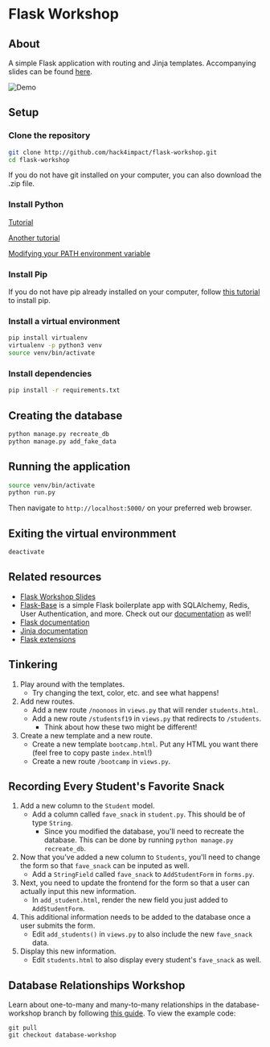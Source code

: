 # Flask Workshop

## About
A simple Flask application with routing and Jinja templates. Accompanying slides can be found [here](https://docs.google.com/presentation/d/1dbVouOH3zPJ6qISXl_Wzu1y4d9quf17YDtIX9eNoMMg/edit#slide=id.g32b928dd89_0_0).

![Demo](/images/demo.png)

## Setup
### Clone the repository
```sh
git clone http://github.com/hack4impact/flask-workshop.git
cd flask-workshop
```
If you do not have git installed on your computer, you can also download the .zip file.

### Install Python
[Tutorial](http://docs.python-guide.org/en/latest/starting/installation/)

[Another tutorial](https://edu.google.com/openonline/course-builder/docs/1.10/set-up-course-builder/check-for-python.html)

[Modifying your PATH environment variable](https://www.java.com/en/download/help/path.xml)

### Install Pip
If you do not have pip already installed on your computer, follow [this tutorial](https://pip.pypa.io/en/stable/installing/) to install pip.

### Install a virtual environment
```sh
pip install virtualenv
virtualenv -p python3 venv
source venv/bin/activate
```

### Install dependencies
```sh
pip install -r requirements.txt
```

## Creating the database
```sh
python manage.py recreate_db
python manage.py add_fake_data
```

## Running the application
```sh
source venv/bin/activate
python run.py
```
Then navigate to `http://localhost:5000/` on your preferred web browser.

## Exiting the virtual environmment
```sh
deactivate
```

## Related resources
* [Flask Workshop Slides](https://docs.google.com/presentation/d/1dbVouOH3zPJ6qISXl_Wzu1y4d9quf17YDtIX9eNoMMg/edit#slide=id.g32b928dd89_0_0)
* [Flask-Base](http://github.com/hack4impact/flask-base) is a simple Flask boilerplate app with SQLAlchemy, Redis, User Authentication, and more. Check out our [documentation](http://hack4impact.github.io/flask-base) as well!
* [Flask documentation](http://flask.pocoo.org/)
* [Jinja documentation](http://jinja.pocoo.org/)
* [Flask extensions](http://flask.pocoo.org/extensions/)

## Tinkering
1. Play around with the templates.
   * Try changing the text, color, etc. and see what happens!
2. Add new routes.
   * Add a new route `/noonoos` in `views.py` that will render `students.html`.
   * Add a new route `/studentsf19` in `views.py` that redirects to `/students`.
      * Think about how these two might be different!
3. Create a new template and a new route.
   * Create a new template `bootcamp.html`. Put any HTML you want there (feel free to copy paste `index.html`!)
   * Create a new route `/bootcamp` in `views.py`.

## Recording Every Student's Favorite Snack
1. Add a new column to the `Student` model.
   * Add a column called `fave_snack` in `student.py`. This should be of type `String`.
      * Since you modified the database, you'll need to recreate the database. This can be done by running `python manage.py recreate_db`.
2. Now that you've added a new column to `Students`, you'll need to change the form so that `fave_snack` can be inputed as well.
   * Add a `StringField` called `fave_snack` to `AddStudentForm` in `forms.py`.
3. Next, you need to update the frontend for the form so that a user can actually input this new information.
   * In `add_student.html`, render the new field you just added to `AddStudentForm`.
4. This additional information needs to be added to the database once a user submits the form.
   * Edit `add_students()` in `views.py` to also include the new `fave_snack` data.
5. Display this new information.
   * Edit `students.html` to also display every student's `fave_snack` as well.

## Database Relationships Workshop
Learn about one-to-many and many-to-many relationships in the database-workshop branch by following [this guide](https://github.com/hack4impact/flask-workshop/blob/database-workshop/database-workshop.md). To view the example code:
```
git pull
git checkout database-workshop
```
